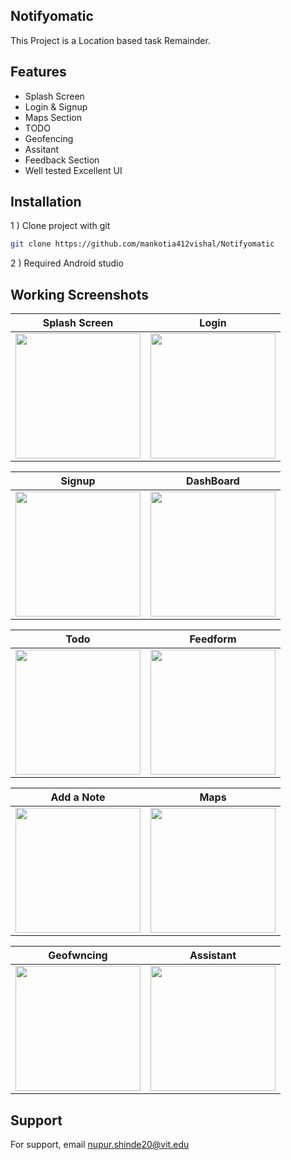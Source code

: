 ##  Notifyomatic 

This Project is a Location based task Remainder. 

 

## Features
 
-  Splash Screen
-  Login & Signup
-  Maps Section
-  TODO
-  Geofencing
-  Assitant
-  Feedback Section
-  Well tested Excellent UI


 
## Installation

1 ) Clone project with git

```bash
git clone https://github.com/mankotia412vishal/Notifyomatic
```
2 ) Required Android studio


## Working Screenshots
 
 
|  Splash Screen | Login | 
| :---:   | :---: |  
| <img style="border-width:30" src="https://user-images.githubusercontent.com/90970004/219635032-58f34c48-fd18-4822-a1c0-371fe96e3f02.png" width="200"/> | <img style="border-width:30" src="https://user-images.githubusercontent.com/90970004/219635086-9f4183e9-1eef-4b96-830b-885767ea4c97.png" width="200"/>   | 
 

|  Signup | DashBoard | 
| :---:   | :---: | 
| <img style="border-width:30" src="https://user-images.githubusercontent.com/90970004/219635150-e0e0950f-459a-46ce-9d56-c2300646c16a.png" width="200"/> | <img style="border-width:30" src="https://user-images.githubusercontent.com/90970004/219635200-f00d0ab6-493b-48b2-b2d6-8104f182bf5d.png" width="200"/>  |

|  Todo | Feedform | 
| :---:   | :---: | 
| <img style="border-width:30" src="https://user-images.githubusercontent.com/90970004/219635621-b9aad516-e419-4667-8779-788f669c59bb.png" width="200"/> | <img style="border-width:30" src="https://user-images.githubusercontent.com/90970004/219635494-0b35f286-0f31-4e80-b558-e4950a2c77dc.png" width="200"/>  |


 |  Add a Note | Maps | 
| :---:   | :---: | 
| <img style="border-width:30" src="https://user-images.githubusercontent.com/90970004/219635408-fe7751f0-915f-471a-8b85-3ed2047959ee.png" width="200"/> | <img style="border-width:30" src="https://user-images.githubusercontent.com/90970004/219635347-b0d983ae-a04c-4fad-918c-12f44504aab2.png" width="200"/>  |


 |  Geofwncing | Assistant | 
| :---:   | :---: | 
| <img style="border-width:30" src="https://user-images.githubusercontent.com/90970004/219635266-24cdd195-ae21-4512-ae2a-cbce98b6a999.png" width="200"/> | <img style="border-width:30" src="https://user-images.githubusercontent.com/90970004/219635302-1433a351-3d78-41e7-b22f-cc12557e117a.png" width="200"/>  |
 


## Support

For support, email nupur.shinde20@vit.edu

